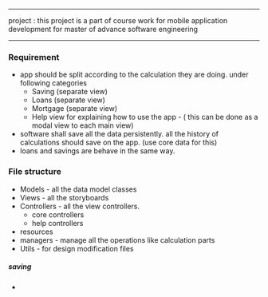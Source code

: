 -----------------------------------------------------------------------------
project : this project is a part of course work for mobile application development for master of advance software engineering 

-----------------------------------------------------------------------------

### Requirement

- app should be split according to the calculation they are doing. under following categories 
	- Saving (separate view)
	- Loans (separate view)
	- Mortgage (separate view)
	- Help view for explaining how to use the app - ( this can be done as a modal view to each main view)
- software shall save all the data persistently. all the history of calculations should save on the app. (use core data for this)
- loans and savings are behave in the same way. 

### File structure 
- Models - all the data model classes 
- Views - all the storyboards 
- Controllers - all the view controllers. 
	- core controllers 
	- help controllers 
- resources 
- managers - manage all the operations like calculation parts 
- Utils - for design modification files 



##### saving 

- 


